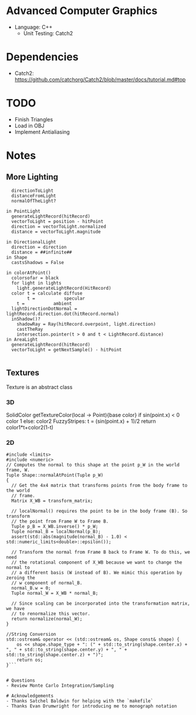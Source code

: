# Advanced Computer Graphics
- Language: C++
  - Unit Testing: Catch2

# Dependencies
- Catch2: https://github.com/catchorg/Catch2/blob/master/docs/tutorial.md#top 

# TODO
- Finish Triangles
- Load in OBJ
- Implement Antialiasing

# Notes
## More Lighting
```class LightRecord:
  directionToLight
  distanceFromLight
  normalOfTheLight?

in PointLight
  generateLightRecord(hitRecord)
  vectorToLight = position - hitPoint
  direction = vectorToLight.normalized
  distance = vectorToLight.magnitude

in DirectionalLight
  direction = direction
  distance = ##infinite##
in Shape
  castsShadows = False

in colorAtPoint()
  colorsofar = black
  for light in lights
    light.generateLightRecord(HitRecord)
  color t = calculate diffuse
        t =           specular
	t =           ambient
  lightDirectionDotNormal = lightRecord.direction.dot(hitRecord.normal)
  inShadow()?
    shadowRay = Ray(hitRecord.overpoint, light.direction)
    castTheRay
    intersection.pointer(t > 0 and t < LightRecord.distance)
in AreaLight
  generateLightRecord(hitRecord)
  vectorToLight = getNextSample() - hitPoint
  
```
## Textures

Texture is an abstract class

### 3D
SolidColor
  getTextureColor(local -> Point){base color}
    if sin(point.x) < 0
      color 1
    else:
      color2
  FuzzyStripes:
    t = (sin(point.x) + 1)/2
    return color1*t+color2(1-t)
### 2D

```#include <iostream>
#include <limits>
#include <numeric>
// Computes the normal to this shape at the point p_W in the world frame, W.
Tuple Shape::normalAtPoint(Tuple p_W)
{
  // Get the 4x4 matrix that transforms points from the body frame to the world
  // frame.
  Matrix X_WB = transform_matrix;

  // localNormal() requires the point to be in the body frame (B). So transform
  // the point from Frame W to Frame B.
  Tuple p_B = X_WB.inverse() * p_W;  
  Tuple normal_B = localNormal(p_B);
  assert(std::abs(magnitude(normal_B) - 1.0) < std::numeric_limits<double>::epsilon()); 

  // Transform the normal from Frame B back to Frame W. To do this, we need
  // the rotational component of X_WB because we want to change the normal to 
  // a different basis (W instead of B). We mimic this operation by zeroing the
  // w component of normal_B.
  normal_B.w = 0;
  Tuple normal_W = X_WB * normal_B;

  // Since scaling can be incorporated into the transformation matrix, we have
  // to renormalize this vector.
  return normalize(normal_W);
}

//String Conversion
std::ostream& operator << (std::ostream& os, Shape const& shape) {
    os << shape.shape_type + ": (" + std::to_string(shape.center.x) + ", " + std::to_string(shape.center.y) + ", " + std::to_string(shape.center.z) + ")";
    return os;
}```


# Questions
- Review Monte Carlo Integration/Sampling

# Acknowledgements
- Thanks Satchel Baldwin for helping with the `makefile`
- Thanks Evan Drumwright for introducing me to monograph notation
